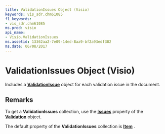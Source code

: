 ```yaml
---
title: ValidationIssues Object (Visio)
keywords: vis_sdr.chm61085
f1_keywords:
- vis_sdr.chm61085
ms.prod: visio
api_name:
- Visio.ValidationIssues
ms.assetid: 13362aa2-7e09-14ed-8aa9-bf2a93edf302
ms.date: 06/08/2017
---
```



# ValidationIssues Object (Visio)

Includes a  **[ValidationIssue](Visio.ValidationIssue.md)** object for each validation issue in the document.


## Remarks

To get a  **ValidationIssues** collection, use the **[Issues](Visio.Validation.Issues.md)** property of the **[Validation](Visio.Validation.md)** object.

The default property of the  **ValidationIssues** collection is **[Item](Visio.ValidationIssues.Item.md)** .


